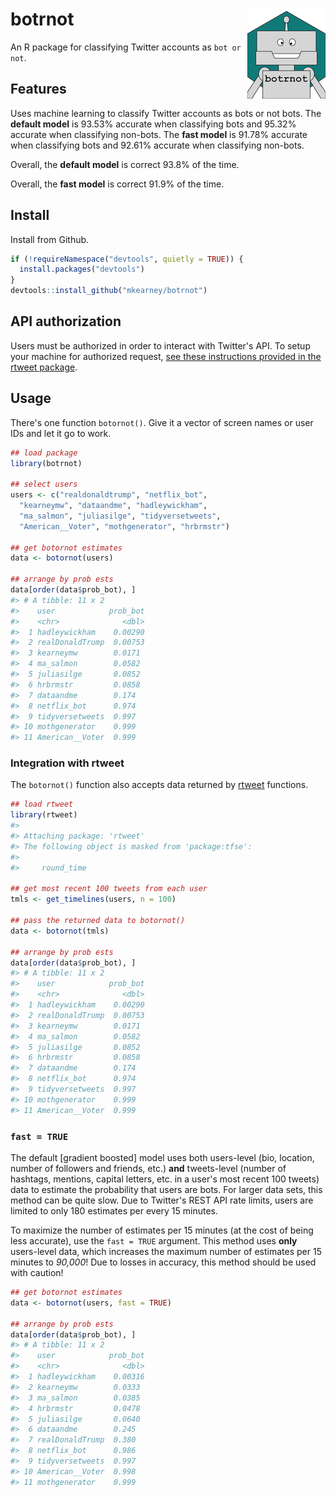 
botrnot <img src="man/figures/logo.png" align="right" />
========================================================

An R package for classifying Twitter accounts as `bot or not`.

Features
--------

Uses machine learning to classify Twitter accounts as bots or not bots. The **default model** is 93.53% accurate when classifying bots and 95.32% accurate when classifying non-bots. The **fast model** is 91.78% accurate when classifying bots and 92.61% accurate when classifying non-bots.

Overall, the **default model** is correct 93.8% of the time.

Overall, the **fast model** is correct 91.9% of the time.

Install
-------

Install from Github.

``` r
if (!requireNamespace("devtools", quietly = TRUE)) {
  install.packages("devtools")
}
devtools::install_github("mkearney/botrnot")
```

API authorization
-----------------

Users must be authorized in order to interact with Twitter's API. To setup your machine for authorized request, [see these instructions provided in the rtweet package](http://rtweet.info/articles/auth.html).

Usage
-----

There's one function `botornot()`. Give it a vector of screen names or user IDs and let it go to work.

``` r
## load package
library(botrnot)

## select users
users <- c("realdonaldtrump", "netflix_bot",
  "kearneymw", "dataandme", "hadleywickham",
  "ma_salmon", "juliasilge", "tidyversetweets", 
  "American__Voter", "mothgenerator", "hrbrmstr")

## get botornot estimates
data <- botornot(users)

## arrange by prob ests
data[order(data$prob_bot), ]
#> # A tibble: 11 x 2
#>    user            prob_bot
#>    <chr>              <dbl>
#>  1 hadleywickham    0.00290
#>  2 realDonaldTrump  0.00753
#>  3 kearneymw        0.0171 
#>  4 ma_salmon        0.0582 
#>  5 juliasilge       0.0852 
#>  6 hrbrmstr         0.0858 
#>  7 dataandme        0.174  
#>  8 netflix_bot      0.974  
#>  9 tidyversetweets  0.997  
#> 10 mothgenerator    0.999  
#> 11 American__Voter  0.999
```

### Integration with rtweet

The `botornot()` function also accepts data returned by [rtweet](http://rtweet.info) functions.

``` r
## load rtweet
library(rtweet)
#> 
#> Attaching package: 'rtweet'
#> The following object is masked from 'package:tfse':
#> 
#>     round_time

## get most recent 100 tweets from each user
tmls <- get_timelines(users, n = 100)

## pass the returned data to botornot()
data <- botornot(tmls)

## arrange by prob ests
data[order(data$prob_bot), ]
#> # A tibble: 11 x 2
#>    user            prob_bot
#>    <chr>              <dbl>
#>  1 hadleywickham    0.00290
#>  2 realDonaldTrump  0.00753
#>  3 kearneymw        0.0171 
#>  4 ma_salmon        0.0582 
#>  5 juliasilge       0.0852 
#>  6 hrbrmstr         0.0858 
#>  7 dataandme        0.174  
#>  8 netflix_bot      0.974  
#>  9 tidyversetweets  0.997  
#> 10 mothgenerator    0.999  
#> 11 American__Voter  0.999
```

### `fast = TRUE`

The default \[gradient boosted\] model uses both users-level (bio, location, number of followers and friends, etc.) **and** tweets-level (number of hashtags, mentions, capital letters, etc. in a user's most recent 100 tweets) data to estimate the probability that users are bots. For larger data sets, this method can be quite slow. Due to Twitter's REST API rate limits, users are limited to only 180 estimates per every 15 minutes.

To maximize the number of estimates per 15 minutes (at the cost of being less accurate), use the `fast = TRUE` argument. This method uses **only** users-level data, which increases the maximum number of estimates per 15 minutes to *90,000*! Due to losses in accuracy, this method should be used with caution!

``` r
## get botornot estimates
data <- botornot(users, fast = TRUE)

## arrange by prob ests
data[order(data$prob_bot), ]
#> # A tibble: 11 x 2
#>    user            prob_bot
#>    <chr>              <dbl>
#>  1 hadleywickham    0.00316
#>  2 kearneymw        0.0333 
#>  3 ma_salmon        0.0385 
#>  4 hrbrmstr         0.0478 
#>  5 juliasilge       0.0640 
#>  6 dataandme        0.245  
#>  7 realDonaldTrump  0.380  
#>  8 netflix_bot      0.986  
#>  9 tidyversetweets  0.997  
#> 10 American__Voter  0.998  
#> 11 mothgenerator    0.999
```
